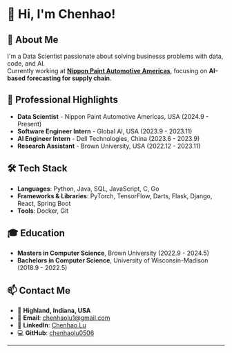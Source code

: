 # 👋 Hi, I'm Chenhao!

## 🚀 About Me
I'm a Data Scientist passionate about solving businesss problems with data, code, and AI.  
Currently working at **[Nippon Paint Automotive Americas](https://www.nipponpaintamericas.com/)**, focusing on **AI-based forecasting for supply chain**.

## 💼 Professional Highlights
- **Data Scientist** - Nippon Paint Automotive Americas, USA (2024.9 - Present)
- **Software Engineer Intern** - Global AI, USA (2023.9 - 2023.11)
- **AI Engineer Intern** - Dell Technologies, China (2023.6 - 2023.9)
- **Research Assistant** - Brown University, USA (2022.12 - 2023.11)

## 🛠️ Tech Stack
- **Languages**: Python, Java, SQL, JavaScript, C, Go
- **Frameworks & Libraries**: PyTorch, TensorFlow, Darts, Flask, Django, React, Spring Boot
- **Tools**: Docker, Git

## 🎓 Education
- **Masters in Computer Science**, Brown University (2022.9 - 2024.5)
- **Bachelors in Computer Science**, University of Wisconsin-Madison (2018.9 - 2022.5)

## 📫 Contact Me
- 📍 **Highland, Indiana, USA**
- 📧 **Email**: chenhaolu1@gmail.com
- 💼 **LinkedIn**: [Chenhao Lu](https://www.linkedin.com/in/chenhaolu/)
- 💻 **GitHub**: [chenhaolu0506](https://github.com/chenhaolu0506)
---
